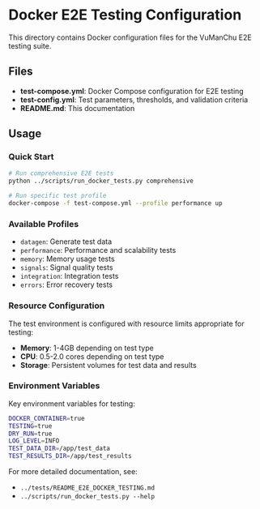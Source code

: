 # Docker E2E Testing Configuration

This directory contains Docker configuration files for the VuManChu E2E testing suite.

## Files

- **test-compose.yml**: Docker Compose configuration for E2E testing
- **test-config.yml**: Test parameters, thresholds, and validation criteria
- **README.md**: This documentation

## Usage

### Quick Start

```bash
# Run comprehensive E2E tests
python ../scripts/run_docker_tests.py comprehensive

# Run specific test profile
docker-compose -f test-compose.yml --profile performance up
```

### Available Profiles

- `datagen`: Generate test data
- `performance`: Performance and scalability tests
- `memory`: Memory usage tests
- `signals`: Signal quality tests
- `integration`: Integration tests
- `errors`: Error recovery tests

### Resource Configuration

The test environment is configured with resource limits appropriate for testing:

- **Memory**: 1-4GB depending on test type
- **CPU**: 0.5-2.0 cores depending on test type
- **Storage**: Persistent volumes for test data and results

### Environment Variables

Key environment variables for testing:

```bash
DOCKER_CONTAINER=true
TESTING=true
DRY_RUN=true
LOG_LEVEL=INFO
TEST_DATA_DIR=/app/test_data
TEST_RESULTS_DIR=/app/test_results
```

For more detailed documentation, see:
- `../tests/README_E2E_DOCKER_TESTING.md`
- `../scripts/run_docker_tests.py --help`